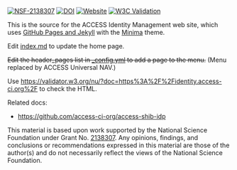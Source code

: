 [![NSF-2138307](https://img.shields.io/badge/NSF-2138307-blue.svg)](https://nsf.gov/awardsearch/showAward?AWD_ID=2138307)
[![DOI](https://zenodo.org/badge/509179677.svg)](https://zenodo.org/badge/latestdoi/509179677)
[![Website](https://img.shields.io/website?url=https%3A%2F%2Fidentity.access-ci.org%2F)](https://identity.access-ci.org/)
[![W3C Validation](https://img.shields.io/w3c-validation/html?targetUrl=https%3A%2F%2Fidentity.access-ci.org%2F)](https://validator.w3.org/nu/?doc=https%3A%2F%2Fidentity.access-ci.org%2F)

This is the source for the ACCESS Identity Management web site, which uses [GitHub Pages and Jekyll](https://docs.github.com/en/pages/setting-up-a-github-pages-site-with-jekyll/about-github-pages-and-jekyll) with the [Minima](https://github.com/jekyll/minima/tree/v2.5.1) theme.

Edit [index.md](index.md) to update the home page.

~~Edit the header_pages list in [_config.yml](_config.yml) to add a page to the menu.~~ (Menu replaced by ACCESS Universal NAV.)

Use <https://validator.w3.org/nu/?doc=https%3A%2F%2Fidentity.access-ci.org%2F> to check the HTML.

Related docs:
* <https://github.com/access-ci-org/access-shib-idp>

This material is based upon work supported by the National Science Foundation under Grant No. [2138307](https://nsf.gov/awardsearch/showAward?AWD_ID=2138307). Any opinions, findings, and conclusions or recommendations expressed in this material are those of the author(s) and do not necessarily reflect the views of the National Science Foundation.
